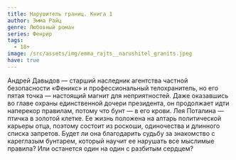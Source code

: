 ```yaml
---
title: Нарушитель границ. Книга 1
author: Эмма Райц
genre: Любовный роман
series: Фенрир
tags:
  - 18+
image: /src/assets/img/emma_rajts__narushitel_granits.jpeg
have: true
---
```

Андрей Давыдов — старший наследник агентства частной безопасности «Феникс» и профессиональный телохранитель, но его пятая точка — настоящий магнит для неприятностей. Даже оказавшись во главе охраны единственной дочери президента, он продолжает идти наперекор правилам, потому что бунт — в его крови. Лея Поталина — птичка в золотой клетке. Ее жизнь положена на алтарь политической карьеры отца, поэтому состоит из роскоши, одиночества и длинного списка запретов. Будет ли она благодарить судьбу за знакомство с кареглазым бунтарем, который научит ее нарушать все мыслимые правила? Или останется один на один с разбитым сердцем?
